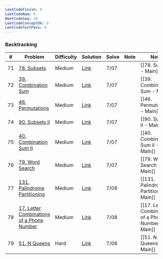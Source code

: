 ```yaml
---
LeetCodeFinish: 0
LeetCodeNum: 9
NeetCodeSeq: 10
LeetCodeConceptOk: 9
LeetCodeTestPass: 9
---
```


### Backtracking

| #   | Problem                                                                                                           | Difficulty | Solution                                                                    | Solve | Note | Note                                                 |
| --- | ----------------------------------------------------------------------------------------------------------------- | ---------- | --------------------------------------------------------------------------- | ----- | ---- | ---------------------------------------------------- |
| 71  | [78. Subsets](https://leetcode.com/problems/subsets/)                                                             | Medium     | [Link](https://neetcode.io/solutions/subsets)                               | 7/07  |      | [[78. Subsets - Main]]                               |
| 72  | [39. Combination Sum](https://leetcode.com/problems/combination-sum/)                                             | Medium     | [Link](https://neetcode.io/solutions/combination-sum)                       | 7/07  |      | [[39. Combination Sum - Main]]                       |
| 73  | [46. Permutations](https://leetcode.com/problems/permutations/)                                                   | Medium     | [Link](https://neetcode.io/solutions/permutations)                          | 7/07  |      | [[46. Permutations - Main]]                          |
| 74  | [90. Subsets II](https://leetcode.com/problems/subsets-ii/)                                                       | Medium     | [Link](https://neetcode.io/solutions/subsets-ii)                            | 7/07  |      | [[90. Subsets II - Main]]                            |
| 75  | [40. Combination Sum II](https://leetcode.com/problems/combination-sum-ii/)                                       | Medium     | [Link](https://neetcode.io/solutions/combination-sum-ii)                    | 7/07  |      | [[40. Combination Sum II - Main]]                    |
| 76  | [79. Word Search](https://leetcode.com/problems/word-search/)                                                     | Medium     | [Link](https://neetcode.io/solutions/word-search)                           | 7/07  |      | [[79. Word Search - Main]]                           |
| 77  | [131. Palindrome Partitioning](https://leetcode.com/problems/palindrome-partitioning/)                            | Medium     | [Link](https://neetcode.io/solutions/palindrome-partitioning)               | 7/08  |      | [[131. Palindrome Partitioning - Main]]              |
| 78  | [17. Letter Combinations of a Phone Number](https://leetcode.com/problems/letter-combinations-of-a-phone-number/) | Medium     | [Link](https://neetcode.io/solutions/letter-combinations-of-a-phone-number) | 7/08  |      | [[17. Letter Combinations of a Phone Number - Main]] |
| 79  | [51. N Queens](https://leetcode.com/problems/n-queens/)                                                           | Hard       | [Link](https://neetcode.io/solutions/n-queens)                              | 7/08  |      | [[51. N Queens - Main]]                              |
